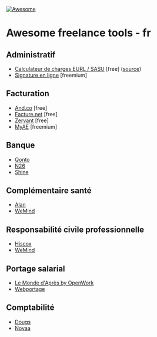 [![Awesome](https://awesome.re/badge.svg)](https://awesome.re)

# Awesome freelance tools - fr

## Administratif

+ [Calculateur de charges EURL / SASU](http://antoineviau.com/eurl-sasu/) [free] ([source](https://github.com/AntoineViau/eurl-sasu))
+ [Signature en ligne](https://dochub.com/) [freemium]

## Facturation

+ [And.co](https://www.and.co/) [free]
+ [Facture.net](https://facture.net) [free]
+ [Zervant](https://www.zervant.com/) [free]
+ [MyAE](https://www.myae.fr/) [freemium]

## Banque

+ [Qonto](https://qonto.eu/)
+ [N26](https://next.n26.com/fr-fr/)
+ [Shine](https://shine.fr/)

## Complémentaire santé

+ [Alan](https://alan.eu/)
+ [WeMind](https://www.wemind.io/)

## Responsabilité civile professionnelle

+ [Hiscox](https://www.hiscox.fr/)
+ [WeMind](https://www.wemind.io/)

## Portage salarial

+ [Le Monde d'Après by OpenWork](https://www.lemonde-apres.com/)
+ [Webportage](https://www.webportage.com/)

## Comptabilité

+ [Dougs](https://www.dougs.fr/)
+ [Novaa](http://www.novaa-expertise.com/)
